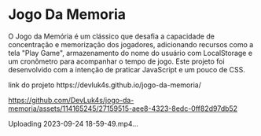 
<h1>Jogo Da Memoria</h1>
<p>O Jogo da Memória é um clássico que desafia a capacidade de concentração e memorização dos jogadores, adicionando recursos como a tela "Play Game", armazenamento do nome do usuário com LocalStorage e um cronômetro para acompanhar o tempo de jogo. Este projeto foi desenvolvido com a intenção de praticar JavaScript e um pouco de CSS.</p>
link do projeto https://devluk4s.github.io/jogo-da-memoria/

https://github.com/DevLuk4s/jogo-da-memoria/assets/114165245/27159515-aee8-4323-8edc-0ff82d97db52

Uploading 2023-09-24 18-59-49.mp4…
